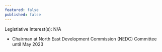 ```yaml
---
featured: false
published: false
---
```

Legistlative Interest(s): N/A

* Chairman at North East Development Commission (NEDC) Committee until May 2023